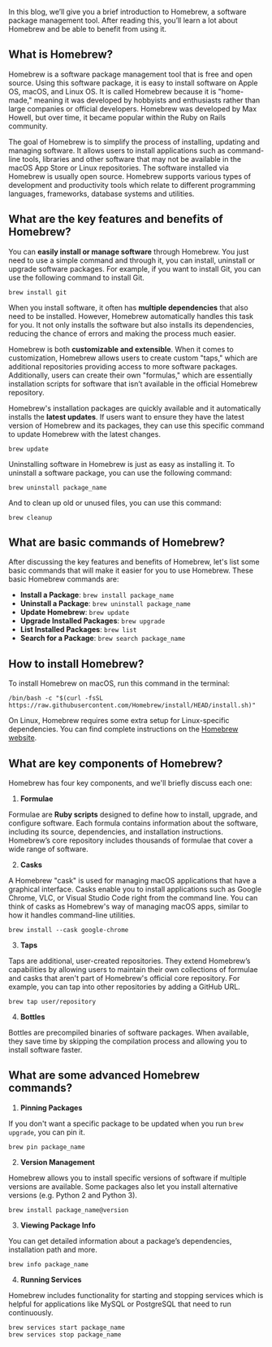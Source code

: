 In this blog, we’ll give you a brief introduction to Homebrew, a software package management tool. After reading this, you’ll learn a lot about Homebrew and be able to benefit from using it.

## What is Homebrew?

Homebrew is a software package management tool that is free and open source. Using this software package, it is easy to install software on Apple OS, macOS, and Linux OS. It is called Homebrew because it is "home-made," meaning it was developed by hobbyists and enthusiasts rather than large companies or official developers. Homebrew was developed by Max Howell, but over time, it became popular within the Ruby on Rails community.

The goal of Homebrew is to simplify the process of installing, updating and managing software. It allows users to install applications such as command-line tools, libraries and other software that may not be available in the macOS App Store or Linux repositories. The software installed via Homebrew is usually open source. Homebrew supports various types of development and productivity tools which relate to different programming languages, frameworks, database systems and utilities.

## What are the key features and benefits of Homebrew?

You can **easily install or manage software** through Homebrew. You just need to use a simple command and through it, you can install, uninstall or upgrade software packages. For example, if you want to install Git, you can use the following command to install Git.

```
brew install git
```

When you install software, it often has **multiple dependencies** that also need to be installed. However, Homebrew automatically handles this task for you. It not only installs the software but also installs its dependencies, reducing the chance of errors and making the process much easier.

Homebrew is both **customizable and extensible**. When it comes to customization, Homebrew allows users to create custom "taps," which are additional repositories providing access to more software packages. Additionally, users can create their own "formulas," which are essentially installation scripts for software that isn’t available in the official Homebrew repository.

Homebrew's installation packages are quickly available and it automatically installs the **latest updates**. If users want to ensure they have the latest version of Homebrew and its packages, they can use this specific command to update Homebrew with the latest changes.

```
brew update
```

Uninstalling software in Homebrew is just as easy as installing it. To uninstall a software package, you can use the following command:

```
brew uninstall package_name
```

And to clean up old or unused files, you can use this command:

```
brew cleanup
```

## What are basic commands of Homebrew?

After discussing the key features and benefits of Homebrew, let's list some basic commands that will make it easier for you to use Homebrew. These basic Homebrew commands are:

-   **Install a Package**: `brew install package_name`
-   **Uninstall a Package**: `brew uninstall package_name`
-   **Update Homebrew**: `brew update`
-   **Upgrade Installed Packages**: `brew upgrade`
-   **List Installed Packages**: `brew list`
-   **Search for a Package**: `brew search package_name`

## How to install Homebrew?

To install Homebrew on macOS, run this command in the terminal:

```
/bin/bash -c "$(curl -fsSL https://raw.githubusercontent.com/Homebrew/install/HEAD/install.sh)"
```

On Linux, Homebrew requires some extra setup for Linux-specific dependencies. You can find complete instructions on the [Homebrew website][1].

## What are key components of Homebrew?

Homebrew has four key components, and we'll briefly discuss each one:

1. **Formulae**

Formulae are **Ruby scripts** designed to define how to install, upgrade, and configure software. Each formula contains information about the software, including its source, dependencies, and installation instructions. Homebrew’s core repository includes thousands of formulae that cover a wide range of software.

2. **Casks**

A Homebrew "cask" is used for managing macOS applications that have a graphical interface. Casks enable you to install applications such as Google Chrome, VLC, or Visual Studio Code right from the command line. You can think of casks as Homebrew's way of managing macOS apps, similar to how it handles command-line utilities.

```
brew install --cask google-chrome
```

3. **Taps**

Taps are additional, user-created repositories. They extend Homebrew’s capabilities by allowing users to maintain their own collections of formulae and casks that aren't part of Homebrew's official core repository. For example, you can tap into other repositories by adding a GitHub URL.

```
brew tap user/repository
```

4. **Bottles**

Bottles are precompiled binaries of software packages. When available, they save time by skipping the compilation process and allowing you to install software faster.

## What are some advanced Homebrew commands?

1. **Pinning Packages**

If you don't want a specific package to be updated when you run `brew upgrade`, you can pin it.

```
brew pin package_name
```

2. **Version Management**

Homebrew allows you to install specific versions of software if multiple versions are available. Some packages also let you install alternative versions (e.g. Python 2 and Python 3).

```
brew install package_name@version
```

3. **Viewing Package Info**

You can get detailed information about a package’s dependencies, installation path and more.

```
brew info package_name
```

4. **Running Services**

Homebrew includes functionality for starting and stopping services which is helpful for applications like MySQL or PostgreSQL that need to run continuously.

```
brew services start package_name
brew services stop package_name
```



[1]: https://brew.sh/
